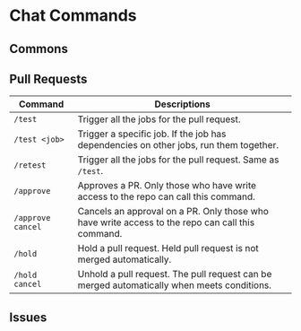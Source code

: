 # Chat Commands

## Commons

## Pull Requests
|Command|Descriptions|
|---|---|
|`/test`| Trigger all the jobs for the pull request. |
|`/test <job>`| Trigger a specific job. If the job has dependencies on other jobs, run them together. |
|`/retest`| Trigger all the jobs for the pull request. Same as `/test`. |
|`/approve`| Approves a PR. Only those who have write access to the repo can call this command. |
|`/approve cancel`| Cancels an approval on a PR. Only those who have write access to the repo can call this command. |
|`/hold`| Hold a pull request. Held pull request is not merged automatically.|
|`/hold cancel`| Unhold a pull request. The pull request can be merged automatically when meets conditions.|

## Issues
